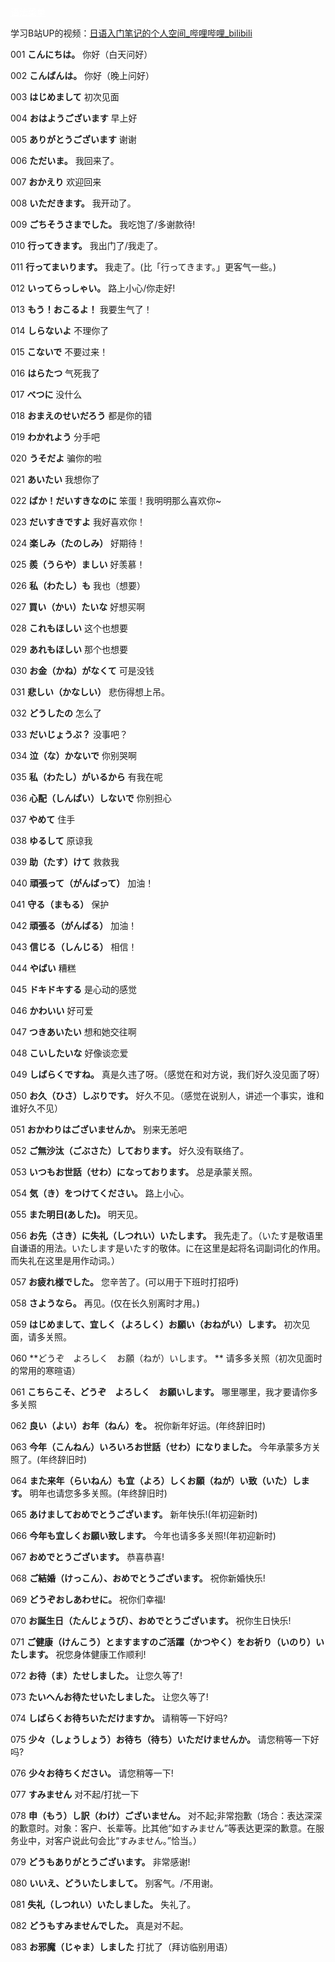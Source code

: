 <!DOCTYPE html>
<html>
<head>
<meta charset="utf-8">
</head>
<body>
<div>
    <a class="xuanfu xuanfubutton" style="color:#fff" href="https://sakura-jikage.github.io/notebook/#/外语/日语/语法">语法菜单</a>
</div>
</body>
</html>

学习B站UP的视频：[日语入门笔记的个人空间_哔哩哔哩_bilibili](https://space.bilibili.com/607249381)

001 **こんにちは。**
你好（白天问好）

002 **こんばんは。**
你好（晚上问好）

003 **はじめまして**
初次见面

004 **おはようございます**
早上好

005 **ありがとうございます**
谢谢

006 **ただいま。**
我回来了。

007 **おかえり**
欢迎回来

008 **いただきます。**
我开动了。

009 **ごちそうさまでした。**
我吃饱了/多谢款待!

010 **行ってきます。**
我出门了/我走了。

011 **行ってまいります。**
我走了。(比「行ってきます。」更客气一些。)

012 **いってらっしゃい。**
路上小心/你走好!

013 **もう！おこるよ！**
我要生气了！

014 **しらないよ**
不理你了

015 **こないで**
不要过来！

016 **はらたつ**
气死我了

017 **べつに**
没什么

018 **おまえのせいだろう**
都是你的错

019 **わかれよう**
分手吧

020 **うそだよ**
骗你的啦

021 **あいたい**
我想你了

022 **ばか！だいすきなのに**
笨蛋！我明明那么喜欢你~

023 **だいすきですよ**
我好喜欢你！

024 **楽しみ（たのしみ）**
好期待！

025 **羨（うらや）ましい**
好羡慕！

026 **私（わたし）も**
我也（想要）

027 **買い（かい）たいな**
好想买啊

028 **これもほしい**
这个也想要

029 **あれもほしい**
那个也想要

030 **お金（かね）がなくて**
可是没钱

031 **悲しい（かなしい）**
悲伤得想上吊。

032 **どうしたの**
怎么了

033 **だいじょうぶ？**
没事吧？

034 **泣（な）かないで**
你别哭啊

035 **私（わたし）がいるから**
有我在呢

036 **心配（しんぱい）しないで**
你别担心

037 **やめて**
住手

038 **ゆるして**
原谅我

039 **助（たす）けて**
救救我

040 **頑張って（がんばって）**
加油！

041 **守る（まもる）**
保护

042 **頑張る（がんばる）**
加油！

043 **信じる（しんじる）**
相信！

044 **やばい**
糟糕

045 **ドキドキする**
是心动的感觉

046 **かわいい**
好可爱

047 **つきあいたい**
想和她交往啊

048 **こいしたいな**
好像谈恋爱

049 **しばらくですね。**
真是久违了呀。（感觉在和对方说，我们好久没见面了呀）

050 **お久（ひさ）しぶりです。**
好久不见。（感觉在说别人，讲述一个事实，谁和谁好久不见）

051 **おかわりはございませんか。**
别来无恙吧

052 **ご無沙汰（ごぶさた）しております。**
好久没有联络了。

053 **いつもお世話（せわ）になっております。**
总是承蒙关照。

054 **気（き）をつけてください。**
路上小心。

055 **また明日(あした)。**
明天见。

056 **お先（さき）に失礼（しつれい）いたします。**
我先走了。（いたす是敬语里自谦语的用法。いたします是いたす的敬体。に在这里是起将名词副词化的作用。而失礼在这里是用作动词。）

057 **お疲れ様でした。**
您辛苦了。(可以用于下班时打招呼)

058 **さようなら。**
再见。(仅在长久别离时才用。)

059 **はじめまして、宜しく（よろしく）お願い（おねがい）します。**
初次见面，请多关照。

060 **どうぞ　よろしく　お願（ねが）いします。 **
请多多关照（初次见面时的常用的寒暄语）

061 **こちらこそ、どうぞ　よろしく　お願いします。**
哪里哪里，我才要请你多多关照

062 **良い（よい）お年（ねん）を。**
祝你新年好运。(年终辞旧时)

063 **今年（こんねん）いろいろお世話（せわ）になりました。**
今年承蒙多方关照了。(年终辞旧时)

064 **また来年（らいねん）も宜（よろ）しくお願（ねが）い致（いた）します。**
明年也请您多多关照。(年终辞旧时)

065 **あけましておめでとうございます。**
新年快乐!(年初迎新时)

066 **今年も宜しくお願い致します。**
今年也请多多关照!(年初迎新时)

067 **おめでとうございます。**
恭喜恭喜!

068 **ご結婚（けっこん）、おめでとうございます。**
祝你新婚快乐!

069 **どうぞおしあわせに。**
祝你们幸福!

070 **お誕生日（たんじょうび）、おめでとうございます。**
祝你生日快乐!

071 **ご健康（けんこう）とますますのご活躍（かつやく）をお祈り（いのり）いたします。**
祝您身体健康工作顺利!

072 **お待（ま）たせしました。**
让您久等了!

073 **たいへんお待たせいたしました。**
让您久等了!

074 **しばらくお待ちいただけますか。**
请稍等一下好吗?

075 **少々（しょうしょう）お待ち（待ち）いただけませんか。**
请您稍等一下好吗?

076 **少々お待ちください。**
请您稍等一下!

077 **すみません**
对不起/打扰一下

078 **申（もう）し訳（わけ）ございません。**
对不起;非常抱歉（场合：表达深深的歉意时。对象：客户、长辈等。比其他“如すみません”等表达更深的歉意。在服务业中，对客户说此句会比“すみません。”恰当。）

079 **どうもありがとうございます。**
非常感谢!

080 **いいえ、どういたしまして。**
别客气。/不用谢。

081 **失礼（しつれい）いたしました。**
失礼了。

082 **どうもすみませんでした。**
真是对不起。

083 **お邪魔（じゃま）しました**
打扰了（拜访临别用语）